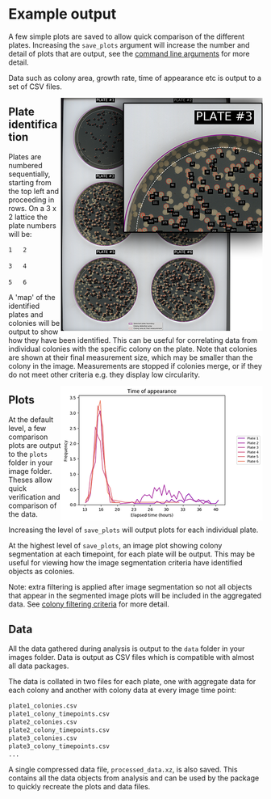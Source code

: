 # Example output
A few simple plots are saved to allow quick comparison of the different plates. Increasing the `save_plots` argument will increase the number and detail of plots that are output, see the [command line arguments](command_line_arguments.md) for more detail.

Data such as colony area, growth rate, time of appearance etc is output to a set of CSV files.

<img align="right" src="images/plate_map_small.png">

## Plate identification
Plates are numbered sequentially, starting from the top left and proceeding in rows. On a 3 x 2 lattice the plate numbers will be:
```
1   2

3   4

5   6
```
A 'map' of the identified plates and colonies will be output to show how they have been identified. This can be useful for correlating data from individual colonies with the specific colony on the plate. Note that colonies are shown at their final measurement size, which may be smaller than the colony in the image. Measurements are stopped if colonies merge, or if they do not meet other criteria e.g. they display low circularity.

<img align="right" src="images/time_of_appearance_small.png">

## Plots
At the default level, a few comparison plots are output to the `plots` folder in your image folder. Theses allow quick verification and comparison of the data.

Increasing the level of `save_plots` will output plots for each individual plate.

At the highest level of `save_plots`, an image plot showing colony segmentation at each timepoint, for each plate will be output. This may be useful for viewing how the image segmentation criteria have identified objects as colonies.

Note: extra filtering is applied after image segmentation so not all objects that appear in the segmented image plots will be included in the aggregated data. See [colony filtering criteria](colony_filtering.md) for more detail.
## Data
All the data gathered during analysis is output to the `data` folder in your images folder. Data is output as CSV files which is compatible with almost all data packages.

The data is collated in two files for each plate, one with aggregate data for each colony and another with colony data at every image time point:
```
plate1_colonies.csv
plate1_colony_timepoints.csv
plate2_colonies.csv
plate2_colony_timepoints.csv
plate3_colonies.csv
plate3_colony_timepoints.csv
...
```

A single compressed data file, `processed_data.xz`, is also saved. This contains all the data objects from analysis and can be used by the package to quickly recreate the plots and data files.